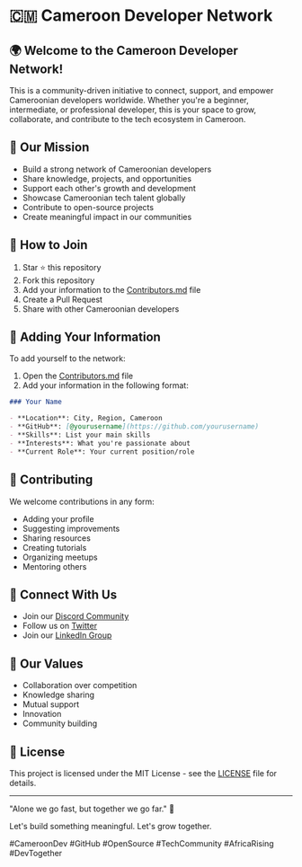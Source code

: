 # 🇨🇲 Cameroon Developer Network

## 🌍 Welcome to the Cameroon Developer Network!

This is a community-driven initiative to connect, support, and empower Cameroonian developers worldwide. Whether you're a beginner, intermediate, or professional developer, this is your space to grow, collaborate, and contribute to the tech ecosystem in Cameroon.

## 🚀 Our Mission

- Build a strong network of Cameroonian developers
- Share knowledge, projects, and opportunities
- Support each other's growth and development
- Showcase Cameroonian tech talent globally
- Contribute to open-source projects
- Create meaningful impact in our communities

## 👥 How to Join

1. Star ⭐ this repository
2. Fork this repository
3. Add your information to the [Contributors.md](./Contributors.md) file
4. Create a Pull Request
5. Share with other Cameroonian developers

## 📝 Adding Your Information

To add yourself to the network:

1. Open the [Contributors.md](./Contributors.md) file
2. Add your information in the following format:

```markdown
### Your Name

- **Location**: City, Region, Cameroon
- **GitHub**: [@yourusername](https://github.com/yourusername)
- **Skills**: List your main skills
- **Interests**: What you're passionate about
- **Current Role**: Your current position/role
```

## 🤝 Contributing

We welcome contributions in any form:

- Adding your profile
- Suggesting improvements
- Sharing resources
- Creating tutorials
- Organizing meetups
- Mentoring others

## 📢 Connect With Us

- Join our [Discord Community](link-to-discord)
- Follow us on [Twitter](link-to-twitter)
- Join our [LinkedIn Group](link-to-linkedin)

## 🌱 Our Values

- Collaboration over competition
- Knowledge sharing
- Mutual support
- Innovation
- Community building

## 📜 License

This project is licensed under the MIT License - see the [LICENSE](LICENSE) file for details.

---

"Alone we go fast, but together we go far." 🌱

Let's build something meaningful. Let's grow together.

#CameroonDev #GitHub #OpenSource #TechCommunity #AfricaRising #DevTogether

